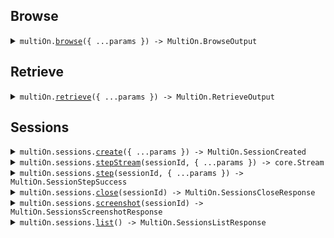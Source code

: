 ## Browse

<details><summary> <code>multiOn.<a href="./src/Client.ts">browse</a>({ ...params }) -> MultiOn.BrowseOutput</code> </summary>

<dl>

<dd>

#### 📝 Description

<dl>

<dd>

<dl>

<dd>

Allows for browsing the web using detailed natural language commands.

The function supports multi-step command execution based on the `CONTINUE` status of the Agent.

</dd>

</dl>

</dd>

</dl>

#### 🔌 Usage

<dl>

<dd>

<dl>

<dd>

```ts
await multiOn.browse({
    cmd: "Find the top post on Hackernews.",
    url: "https://news.ycombinator.com/",
});
```

</dd>

</dl>

</dd>

</dl>

#### ⚙️ Parameters

<dl>

<dd>

<dl>

<dd>

**request: `MultiOn.BrowseInput`**

</dd>

</dl>

<dl>

<dd>

**requestOptions: `MultiOnClient.RequestOptions`**

</dd>

</dl>

</dd>

</dl>

</dd>

</dl>
</details>

## Retrieve

<details><summary> <code>multiOn.<a href="./src/Client.ts">retrieve</a>({ ...params }) -> MultiOn.RetrieveOutput</code> </summary>

<dl>

<dd>

#### 📝 Description

<dl>

<dd>

<dl>

<dd>

Retrieve data from webpage based on a url and natural language command that guides agents data extraction process.

The function can create a new session or be used as part of a session.

</dd>

</dl>

</dd>

</dl>

#### 🔌 Usage

<dl>

<dd>

<dl>

<dd>

```ts
await multiOn.retrieve({
    cmd: "Find the top post on Hackernews and get its title and points.",
    url: "https://news.ycombinator.com/",
    fields: ["title", "points"],
});
```

</dd>

</dl>

</dd>

</dl>

#### ⚙️ Parameters

<dl>

<dd>

<dl>

<dd>

**request: `MultiOn.RetrieveInput`**

</dd>

</dl>

<dl>

<dd>

**requestOptions: `MultiOnClient.RequestOptions`**

</dd>

</dl>

</dd>

</dl>

</dd>

</dl>
</details>

## Sessions

<details><summary> <code>multiOn.sessions.<a href="./src/api/resources/sessions/client/Client.ts">create</a>({ ...params }) -> MultiOn.SessionCreated</code> </summary>

<dl>

<dd>

#### 📝 Description

<dl>

<dd>

<dl>

<dd>

Creates a new session and returns session details including a unique session ID. A session remains active for 10 minutes of inactivity.

</dd>

</dl>

</dd>

</dl>

#### 🔌 Usage

<dl>

<dd>

<dl>

<dd>

```ts
await multiOn.sessions.create({
    url: "url",
});
```

</dd>

</dl>

</dd>

</dl>

#### ⚙️ Parameters

<dl>

<dd>

<dl>

<dd>

**request: `MultiOn.CreateSessionInput`**

</dd>

</dl>

<dl>

<dd>

**requestOptions: `Sessions.RequestOptions`**

</dd>

</dl>

</dd>

</dl>

</dd>

</dl>
</details>

<details><summary> <code>multiOn.sessions.<a href="./src/api/resources/sessions/client/Client.ts">stepStream</a>(sessionId, { ...params }) -> core.Stream<MultiOn.SessionStepStreamChunk></code> </summary>

<dl>

<dd>

#### 📝 Description

<dl>

<dd>

<dl>

<dd>

Allows for browsing the web using detailed natural language instructions in a step mode for a session with a given session ID

</dd>

</dl>

</dd>

</dl>

#### ⚙️ Parameters

<dl>

<dd>

<dl>

<dd>

**sessionId: `string`**

</dd>

</dl>

<dl>

<dd>

**request: `MultiOn.SessionsStepStreamRequest`**

</dd>

</dl>

<dl>

<dd>

**requestOptions: `Sessions.RequestOptions`**

</dd>

</dl>

</dd>

</dl>

</dd>

</dl>
</details>

<details><summary> <code>multiOn.sessions.<a href="./src/api/resources/sessions/client/Client.ts">step</a>(sessionId, { ...params }) -> MultiOn.SessionStepSuccess</code> </summary>

<dl>

<dd>

#### 📝 Description

<dl>

<dd>

<dl>

<dd>

Allows for browsing the web using detailed natural language instructions in a step mode for a session with a given session ID

</dd>

</dl>

</dd>

</dl>

#### 🔌 Usage

<dl>

<dd>

<dl>

<dd>

```ts
await multiOn.sessions.step("session_id", {
    cmd: "cmd",
    stream: false,
});
```

</dd>

</dl>

</dd>

</dl>

#### ⚙️ Parameters

<dl>

<dd>

<dl>

<dd>

**sessionId: `string`**

</dd>

</dl>

<dl>

<dd>

**request: `MultiOn.SessionsStepRequest`**

</dd>

</dl>

<dl>

<dd>

**requestOptions: `Sessions.RequestOptions`**

</dd>

</dl>

</dd>

</dl>

</dd>

</dl>
</details>

<details><summary> <code>multiOn.sessions.<a href="./src/api/resources/sessions/client/Client.ts">close</a>(sessionId) -> MultiOn.SessionsCloseResponse</code> </summary>

<dl>

<dd>

#### 📝 Description

<dl>

<dd>

<dl>

<dd>

Closes the session.

</dd>

</dl>

</dd>

</dl>

#### 🔌 Usage

<dl>

<dd>

<dl>

<dd>

```ts
await multiOn.sessions.close("session_id");
```

</dd>

</dl>

</dd>

</dl>

#### ⚙️ Parameters

<dl>

<dd>

<dl>

<dd>

**sessionId: `string`**

</dd>

</dl>

<dl>

<dd>

**requestOptions: `Sessions.RequestOptions`**

</dd>

</dl>

</dd>

</dl>

</dd>

</dl>
</details>

<details><summary> <code>multiOn.sessions.<a href="./src/api/resources/sessions/client/Client.ts">screenshot</a>(sessionId) -> MultiOn.SessionsScreenshotResponse</code> </summary>

<dl>

<dd>

#### 📝 Description

<dl>

<dd>

<dl>

<dd>

Retrieve the screenshot of the session.

</dd>

</dl>

</dd>

</dl>

#### 🔌 Usage

<dl>

<dd>

<dl>

<dd>

```ts
await multiOn.sessions.screenshot("session_id");
```

</dd>

</dl>

</dd>

</dl>

#### ⚙️ Parameters

<dl>

<dd>

<dl>

<dd>

**sessionId: `string`**

</dd>

</dl>

<dl>

<dd>

**requestOptions: `Sessions.RequestOptions`**

</dd>

</dl>

</dd>

</dl>

</dd>

</dl>
</details>

<details><summary> <code>multiOn.sessions.<a href="./src/api/resources/sessions/client/Client.ts">list</a>() -> MultiOn.SessionsListResponse</code> </summary>

<dl>

<dd>

#### 📝 Description

<dl>

<dd>

<dl>

<dd>

Retrieve a list of active session IDs.

</dd>

</dl>

</dd>

</dl>

#### 🔌 Usage

<dl>

<dd>

<dl>

<dd>

```ts
await multiOn.sessions.list();
```

</dd>

</dl>

</dd>

</dl>

#### ⚙️ Parameters

<dl>

<dd>

<dl>

<dd>

**requestOptions: `Sessions.RequestOptions`**

</dd>

</dl>

</dd>

</dl>

</dd>

</dl>
</details>
